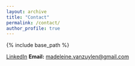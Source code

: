 ```yaml
---
layout: archive
title: "Contact"
permalink: /contact/
author_profile: true
---
```

{% include base_path %}

[LinkedIn](https://www.linkedin.com/in/madeleine-van-zuylen-a36031100/) 
**Email:** madeleine.vanzuylen@gmail.com

